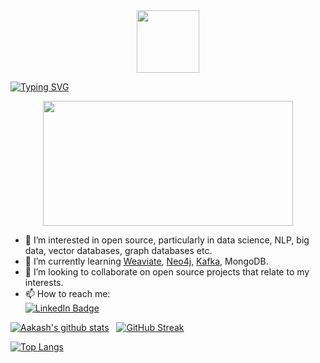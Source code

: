 <div id="header" align="center">
  <img src="https://media.giphy.com/media/RcsonxhFOqAdOiHeWB/giphy.gif" width="100"/><br>
  <img src="https://komarev.com/ghpvc/?username=sky-2002&style=flat-square&color=blue" alt=""/>
</div>


[![Typing SVG](https://readme-typing-svg.herokuapp.com?duration=10000&color=030A0E&lines=%F0%9F%91%8B+Hi%2C+I%E2%80%99m+Aakash+Thatte+)](https://git.io/typing-svg)
<div align="center">
  <img src="https://media.giphy.com/media/dWesBcTLavkZuG35MI/giphy.gif" width="400" height="200"/>
</div>

- 👀 I’m interested in open source, particularly in data science, NLP, big data, vector databases, graph databases etc.
- 🌱 I’m currently learning [Weaviate](https://weaviate.io/), [Neo4j](https://neo4j.com/), [Kafka](https://kafka.apache.org/), MongoDB.
- 💞️ I’m looking to collaborate on open source projects that relate to my interests.
- 📫 How to reach me: <div id="badges">
  <a href="https://www.linkedin.com/in/aakash-thatte">
  <img src="https://img.shields.io/badge/LinkedIn-blue?style=for-the-badge&logo=linkedin&logoColor=white" alt="LinkedIn Badge"/></a>
</div>




<!---
The code below shows github stats
--->
[![Aakash's github stats](https://github-readme-stats.vercel.app/api?username=sky-2002&query_private=true&show_icons=true)](https://github.com/sky-2002/github-readme-stats)   &nbsp;     [![GitHub Streak](http://github-readme-streak-stats.herokuapp.com?user=sky-2002&theme=solarized-light)](https://git.io/streak-stats)


<!---
The code below shows github streak

[![GitHub Streak](http://github-readme-streak-stats.herokuapp.com?user=sky-2002&theme=solarized-light)](https://git.io/streak-stats)
--->

<!---
The code below shows top languages used
--->
[![Top Langs](https://github-readme-stats.vercel.app/api/top-langs/?username=sky-2002&langs_count=5)](https://github.com/anuraghazra/github-readme-stats)


<!---![](https://komarev.com/ghpvc/?username=sky-2002)--->
<!---
sky-2002/sky-2002 is a ✨ special ✨ repository because its `README.md` (this file) appears on your GitHub profile.
You can click the Preview link to take a look at your changes.
--->
